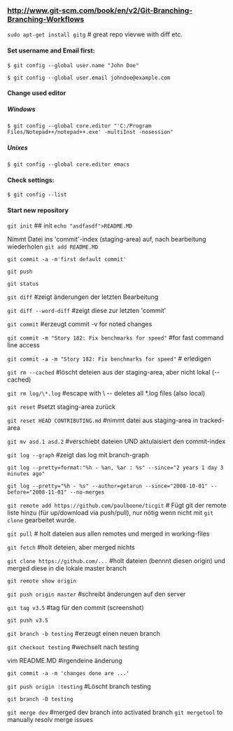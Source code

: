 ### http://www.git-scm.com/book/en/v2/Git-Branching-Branching-Workflows 
``sudo apt-get install gitg``   # great repo vievwe with diff etc.

#### Set username and Email first:
``$ git config --global user.name "John Doe"``

``$ git config --global user.email johndoe@example.com``

####  Change used editor
##### Windows
`` $ git config --global core.editor "'C:/Program Files/Notepad++/notepad++.exe' -multiInst -nosession" ``
##### Unixes
``$ git config --global core.editor emacs``

#### Check settings:
``$ git config --list``
#### Start new repository
``git init``   ## init
``echo "asdfasdf">README.MD``

Nimmt Datei ins 'commit'-index (staging-area) auf, nach bearbeitung wiederholen
``git add README.MD``

``git commit -a -m'first default commit' ``

``git push``





``git status``

``git diff``	#zeigt änderungen der letzten Bearbeitung 

``git diff --word-diff``	#zeigt diese zur letzten 'commit'


``git commit`` 	#erzeugt commit -v for noted changes

``git commit -m "Story 182: Fix benchmarks for speed"`` #for fast command line access

``git commit -a -m "Story 182: Fix benchmarks for speed"`` # erledigen



``git rm --cached``   #löscht deteien aus der staging-area, aber nicht lokal (--cached)

``git rm log/\*.log`` #escape with \ -- deletes all *.log files (also local)

``git reset``   	#setzt staging-area zurück

``git reset HEAD CONTRIBUTING.md``	#nimmt datei aus staging-area in tracked-area


``git mv asd.1 asd.2`` #verschiebt dateien UND aktulaisiert den commit-index

``git log --graph``		#zeigt das log mit branch-graph

``git log --pretty=format:"%h - %an, %ar : %s" --since="2 years 1 day 3 minutes ago"``

``git log --pretty="%h - %s" --author=getarun --since="2008-10-01" --before="2008-11-01" --no-merges``


``git remote add https://github.com/paulboone/ticgit`` # Fügt git der remote liste hinzu (für up/download via push/pull), nur nötig wenn nicht mit ``git clone`` gearbeitet wurde.

``git pull``		# holt dateien aus allen remotes und merged in working-files

``git fetch``	#holt deteien, aber merged nichts

``git clone https://github.com/...``	#holt dateien (bennnt diesen origin) und merged diese in die lokale  master branch

``git remote show origin``




``git push origin master``	#schreibt änderungen auf den server

``git tag v3.5``  	#tag für den commit (screenshot)

``git push v3.5``



``git branch -b testing``	#erzeugt einen neuen branch

``git checkout testing``	#wechselt nach testing

vim README.MD	#irgendeine änderung

``git commit -a -m 'changes done are ...'``



``git push origin :testing``  #Löscht branch testing

``git branch -D testing``

``git merge dev`` #merged dev branch into activated branch
``git mergetool`` to manually resolv merge issues

